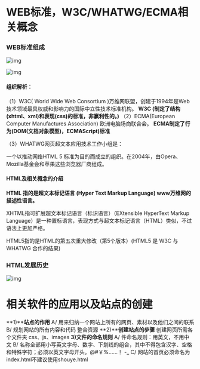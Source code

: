 # WEB标准，W3C/WHATWG/ECMA相关概念

### WEB标准组成

![img](file:///C:/Users/Administrator/Desktop/%E8%80%81%E5%B8%88%E8%AF%BE%E4%BB%B6/%E4%B8%80%E9%98%B6%E6%AE%B5%E6%8E%88%E8%AF%BE/%E7%AC%AC%E4%B8%80%E5%91%A8%E5%86%85%E5%AE%B9/day01/%E8%B5%84%E6%96%99/images/pic02.png) 

![img](file:///C:/Users/Administrator/Desktop/%E8%80%81%E5%B8%88%E8%AF%BE%E4%BB%B6/%E4%B8%80%E9%98%B6%E6%AE%B5%E6%8E%88%E8%AF%BE/%E7%AC%AC%E4%B8%80%E5%91%A8%E5%86%85%E5%AE%B9/day01/%E8%B5%84%E6%96%99/images/web.jpg) 



#### 组织解析：

（1）W3C( World Wide Web Consortium )万维网联盟，创建于1994年是Web技术领域最具权威和影响力的国际中立性技术标准机构。
**W3C (制定了结构(xhtml、xml)和表现(css)的标准，非赢利性的。)**
（2）ECMA(European Computer Manufactures Association) 欧洲电脑场商联合会。
**ECMA制定了行为(DOM(文档对象模型)，ECMAScript)标准**

（3）WHATWG网页超文本应用技术工作小组是：

一个以推动网络HTML 5 标准为目的而成立的组织。在2004年，由Opera、Mozilla基金会和苹果这些浏览器厂商组成。

#### HTML及相关概念的介绍

**HTML 指的是超文本标记语言 (Hyper Text Markup Language) www万维网的描述性语言。**

XHTML指可扩展超文本标记语言（标识语言）（EXtensible HyperText Markup Language）是一种置标语言，表现方式与超文本标记语言（HTML）类似，不过语法上更加严格。

HTML5指的是HTML的第五次重大修改（第5个版本）(HTML5 是 W3C 与 WHATWG 合作的结果)

### HTML发展历史

![img](file:///C:/Users/Administrator/Desktop/%E8%80%81%E5%B8%88%E8%AF%BE%E4%BB%B6/%E4%B8%80%E9%98%B6%E6%AE%B5%E6%8E%88%E8%AF%BE/%E7%AC%AC%E4%B8%80%E5%91%A8%E5%86%85%E5%AE%B9/day01/%E8%B5%84%E6%96%99/images/pic03.png) 

# 相关软件的应用以及站点的创建

**1)****站点的作用**
A/ 用来归纳一个网站上所有的网页、素材以及他们之间的联系
B/ 规划网站的所有内容和代码 整合资源
**2)****创建站点的步骤**
创建网页所需各个文件夹 css、js、images
**3)文件的命名规则**
A/ 件命名规则：用英文，不用中文
B/ 名称全部用小写英文字母、数字、下划线的组合，其中不得包含汉字、空格和特殊字符；必须以英文字母开头。@#￥%……！ -_
C/ 网站的首页必须命名为index.html不建议使用shouye.html